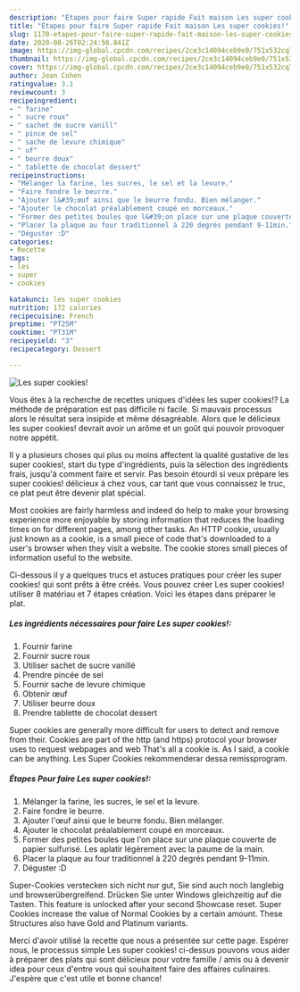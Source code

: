 ```yaml
---
description: "Étapes pour faire Super rapide Fait maison Les super cookies!"
title: "Étapes pour faire Super rapide Fait maison Les super cookies!"
slug: 1170-etapes-pour-faire-super-rapide-fait-maison-les-super-cookies
date: 2020-08-26T02:24:50.841Z
image: https://img-global.cpcdn.com/recipes/2ce3c14094ceb9e0/751x532cq70/les-super-cookies-photo-principale-de-la-recette.jpg
thumbnail: https://img-global.cpcdn.com/recipes/2ce3c14094ceb9e0/751x532cq70/les-super-cookies-photo-principale-de-la-recette.jpg
cover: https://img-global.cpcdn.com/recipes/2ce3c14094ceb9e0/751x532cq70/les-super-cookies-photo-principale-de-la-recette.jpg
author: Jean Cohen
ratingvalue: 3.1
reviewcount: 3
recipeingredient:
- " farine"
- " sucre roux"
- " sachet de sucre vanill"
- " pince de sel"
- " sache de levure chimique"
- " uf"
- " beurre doux"
- " tablette de chocolat dessert"
recipeinstructions:
- "Mélanger la farine, les sucres, le sel et la levure."
- "Faire fondre le beurre."
- "Ajouter l&#39;œuf ainsi que le beurre fondu. Bien mélanger."
- "Ajouter le chocolat préalablement coupé en morceaux."
- "Former des petites boules que l&#39;on place sur une plaque couverte de papier sulfurisé. Les aplatir légèrement avec la paume de la main."
- "Placer la plaque au four traditionnel à 220 degrés pendant 9-11min."
- "Déguster :D"
categories:
- Recette
tags:
- les
- super
- cookies

katakunci: les super cookies 
nutrition: 172 calories
recipecuisine: French
preptime: "PT25M"
cooktime: "PT31M"
recipeyield: "3"
recipecategory: Dessert

---
```



![Les super cookies!](https://img-global.cpcdn.com/recipes/2ce3c14094ceb9e0/751x532cq70/les-super-cookies-photo-principale-de-la-recette.jpg)

Vous êtes à la recherche de recettes uniques d'idées les super cookies!? La méthode de préparation est pas difficile ni facile. Si mauvais processus alors le résultat sera insipide et même désagréable. Alors que le délicieux les super cookies! devrait avoir un arôme et un goût qui pouvoir provoquer notre appétit.

Il y a plusieurs choses qui plus ou moins affectent la qualité gustative de les super cookies!, start du type d'ingrédients, puis la sélection des ingrédients frais, jusqu'à comment faire et servir. Pas besoin étourdi si veux prépare les super cookies! délicieux à chez vous, car tant que vous connaissez le truc, ce plat peut être devenir plat spécial.

Most cookies are fairly harmless and indeed do help to make your browsing experience more enjoyable by storing information that reduces the loading times on for different pages, among other tasks. An HTTP cookie, usually just known as a cookie, is a small piece of code that&#39;s downloaded to a user&#39;s browser when they visit a website. The cookie stores small pieces of information useful to the website.


Ci-dessous il y a quelques trucs et astuces pratiques pour créer les super cookies! qui sont prêts à être créés. Vous pouvez créer Les super cookies! utiliser 8 matériau et 7 étapes création. Voici les étapes dans préparer le plat.

<!--inarticleads1-->

##### Les ingrédients nécessaires pour faire Les super cookies!:

1. Fournir  farine
1. Fournir  sucre roux
1. Utiliser  sachet de sucre vanillé
1. Prendre  pincée de sel
1. Fournir  sache de levure chimique
1. Obtenir  œuf
1. Utiliser  beurre doux
1. Prendre  tablette de chocolat dessert


Super cookies are generally more difficult for users to detect and remove from their. Cookies are part of the http (and https) protocol your browser uses to request webpages and web That&#39;s all a cookie is. As I said, a cookie can be anything. Les Super Cookies rekommenderar dessa remissprogram. 

<!--inarticleads2-->

##### Étapes Pour faire Les super cookies!:

1. Mélanger la farine, les sucres, le sel et la levure.
1. Faire fondre le beurre.
1. Ajouter l&#39;œuf ainsi que le beurre fondu. Bien mélanger.
1. Ajouter le chocolat préalablement coupé en morceaux.
1. Former des petites boules que l&#39;on place sur une plaque couverte de papier sulfurisé. Les aplatir légèrement avec la paume de la main.
1. Placer la plaque au four traditionnel à 220 degrés pendant 9-11min.
1. Déguster :D


Super-Cookies verstecken sich nicht nur gut, Sie sind auch noch langlebig und browserübergreifend. Drücken Sie unter Windows gleichzeitig auf die Tasten. This feature is unlocked after your second Showcase reset. Super Cookies increase the value of Normal Cookies by a certain amount. These Structures also have Gold and Platinum variants. 


Merci d'avoir utilisé la recette que nous a présentée sur cette page. Espérer nous, le processus simple Les super cookies! ci-dessus pouvons vous aider à préparer des plats qui sont délicieux pour votre famille / amis ou à devenir idea pour ceux d'entre vous qui souhaitent faire des affaires culinaires. J'espère que c'est utile et bonne chance!
